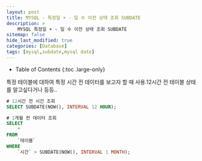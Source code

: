 ```yaml
---
layout: post
title: MYSQL - 특정일 + - 일 수 이전 상태 조회 SUBDATE
description: >
    MYSQL 특정일 + - 일 수 이전 상태 조회 SUBDATE
sitemap: false
hide_last_modified: true
categories: [Database]
tags: [mysql,subdate,mysql date]
---
```


- Table of Contents
{:toc .large-only}

특정 테이블에 대하여 특정 시간 전 데이터를 보고자 할 때 사용.12시간 전 테이블 상태를 알고싶다거나 등등..

```sql
# 12시간 전 시간 조회
SELECT SUBDATE(NOW(), INTERVAL 12 HOUR);

# 1개월 전 데이터 조회
SELECT
    *
FROM
    `테이블`
WHERE
    `시간` > SUBDATE(NOW(), INTERVAL 1 MONTH);
```